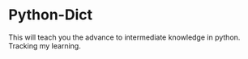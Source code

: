 # Python-Dict
This will teach you the advance to intermediate knowledge in python. Tracking my learning.
